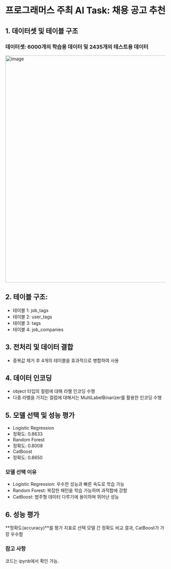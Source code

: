 # 프로그래머스 주최 AI Task: 채용 공고 추천
## 1. 데이터셋 및 테이블 구조
### 데이터셋: 6000개의 학습용 데이터 및 2435개의 테스트용 데이터

<img width="711" alt="image" src="https://github.com/ysh21368/Job-Announcement-Recommendation-AI/assets/118493648/5bca9889-07fa-4cf0-ad4d-620b3ac4bfae">


## 2. 테이블 구조:
- 테이블 1: job_tags
- 테이블 2: user_tags
- 테이블 3: tags
- 테이블 4: job_companies
## 3. 전처리 및 데이터 결합
- 중복값 제거 후 4개의 테이블을 효과적으로 병합하여 사용
## 4. 데이터 인코딩
- object 타입의 컬럼에 대해 라벨 인코딩 수행
- 다중 라벨을 가지는 컬럼에 대해서는 MultiLabelBinarizer를 활용한 인코딩 수행
## 5. 모델 선택 및 성능 평가
- Logistic Regression
- 정확도: 0.8633
- Random Forest
- 정확도: 0.8008
- CatBoost
- 정확도: 0.8650

### 모델 선택 이유
- Logistic Regression: 우수한 성능과 빠른 속도로 학습 가능
- Random Forest: 복잡한 패턴을 학습 가능하며 과적합에 강함
- CatBoost: 범주형 데이터 다루기에 용이하며 뛰어난 성능

## 6. 성능 평가
**정확도(accuracy)**를 평가 지표로 선택
모델 간 정확도 비교 결과, CatBoost가 가장 우수함

### 참고 사항
코드는 ipynb에서 확인 가능.
